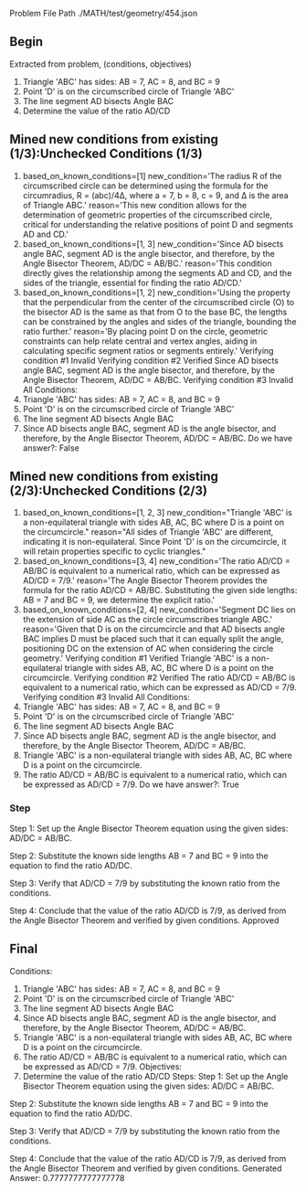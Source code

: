 Problem File Path
./MATH/test/geometry/454.json
## Begin
Extracted from problem, (conditions, objectives)
1. Triangle 'ABC' has sides: AB = 7, AC = 8, and BC = 9
2. Point 'D' is on the circumscribed circle of Triangle 'ABC'
3. The line segment AD bisects Angle BAC
1. Determine the value of the ratio AD/CD
## Mined new conditions from existing (1/3):Unchecked Conditions (1/3)
1. based_on_known_conditions=[1] new_condition='The radius R of the circumscribed circle can be determined using the formula for the circumradius, R = (abc)/4Δ, where a = 7, b = 8, c = 9, and Δ is the area of Triangle ABC.' reason='This new condition allows for the determination of geometric properties of the circumscribed circle, critical for understanding the relative positions of point D and segments AD and CD.'
2. based_on_known_conditions=[1, 3] new_condition='Since AD bisects angle BAC, segment AD is the angle bisector, and therefore, by the Angle Bisector Theorem, AD/DC = AB/BC.' reason='This condition directly gives the relationship among the segments AD and CD, and the sides of the triangle, essential for finding the ratio AD/CD.'
3. based_on_known_conditions=[1, 2] new_condition='Using the property that the perpendicular from the center of the circumscribed circle (O) to the bisector AD is the same as that from O to the base BC, the lengths can be constrained by the angles and sides of the triangle, bounding the ratio further.' reason='By placing point D on the circle, geometric constraints can help relate central and vertex angles, aiding in calculating specific segment ratios or segments entirely.'
Verifying condition #1
Invalid
Verifying condition #2
Verified
Since AD bisects angle BAC, segment AD is the angle bisector, and therefore, by the Angle Bisector Theorem, AD/DC = AB/BC.
Verifying condition #3
Invalid
All Conditions: 
1. Triangle 'ABC' has sides: AB = 7, AC = 8, and BC = 9
2. Point 'D' is on the circumscribed circle of Triangle 'ABC'
3. The line segment AD bisects Angle BAC
4. Since AD bisects angle BAC, segment AD is the angle bisector, and therefore, by the Angle Bisector Theorem, AD/DC = AB/BC.
Do we have answer?: False
## Mined new conditions from existing (2/3):Unchecked Conditions (2/3)
1. based_on_known_conditions=[1, 2, 3] new_condition="Triangle 'ABC' is a non-equilateral triangle with sides AB, AC, BC where D is a point on the circumcircle." reason="All sides of Triangle 'ABC' are different, indicating it is non-equilateral. Since Point 'D' is on the circumcircle, it will retain properties specific to cyclic triangles."
2. based_on_known_conditions=[3, 4] new_condition='The ratio AD/CD = AB/BC is equivalent to a numerical ratio, which can be expressed as AD/CD = 7/9.' reason='The Angle Bisector Theorem provides the formula for the ratio AD/CD = AB/BC. Substituting the given side lengths: AB = 7 and BC = 9, we determine the explicit ratio.'
3. based_on_known_conditions=[2, 4] new_condition='Segment DC lies on the extension of side AC as the circle circumscribes triangle ABC.' reason='Given that D is on the circumcircle and that AD bisects angle BAC implies D must be placed such that it can equally split the angle, positioning DC on the extension of AC when considering the circle geometry.'
Verifying condition #1
Verified
Triangle 'ABC' is a non-equilateral triangle with sides AB, AC, BC where D is a point on the circumcircle.
Verifying condition #2
Verified
The ratio AD/CD = AB/BC is equivalent to a numerical ratio, which can be expressed as AD/CD = 7/9.
Verifying condition #3
Invalid
All Conditions: 
1. Triangle 'ABC' has sides: AB = 7, AC = 8, and BC = 9
2. Point 'D' is on the circumscribed circle of Triangle 'ABC'
3. The line segment AD bisects Angle BAC
4. Since AD bisects angle BAC, segment AD is the angle bisector, and therefore, by the Angle Bisector Theorem, AD/DC = AB/BC.
5. Triangle 'ABC' is a non-equilateral triangle with sides AB, AC, BC where D is a point on the circumcircle.
6. The ratio AD/CD = AB/BC is equivalent to a numerical ratio, which can be expressed as AD/CD = 7/9.
Do we have answer?: True
### Step
Step 1:
Set up the Angle Bisector Theorem equation using the given sides: AD/DC = AB/BC.

Step 2:
Substitute the known side lengths AB = 7 and BC = 9 into the equation to find the ratio AD/DC.

Step 3:
Verify that AD/CD = 7/9 by substituting the known ratio from the conditions.

Step 4:
Conclude that the value of the ratio AD/CD is 7/9, as derived from the Angle Bisector Theorem and verified by given conditions.
Approved
## Final
Conditions:
1. Triangle 'ABC' has sides: AB = 7, AC = 8, and BC = 9
2. Point 'D' is on the circumscribed circle of Triangle 'ABC'
3. The line segment AD bisects Angle BAC
4. Since AD bisects angle BAC, segment AD is the angle bisector, and therefore, by the Angle Bisector Theorem, AD/DC = AB/BC.
5. Triangle 'ABC' is a non-equilateral triangle with sides AB, AC, BC where D is a point on the circumcircle.
6. The ratio AD/CD = AB/BC is equivalent to a numerical ratio, which can be expressed as AD/CD = 7/9.
Objectives:
1. Determine the value of the ratio AD/CD
Steps:
Step 1:
Set up the Angle Bisector Theorem equation using the given sides: AD/DC = AB/BC.

Step 2:
Substitute the known side lengths AB = 7 and BC = 9 into the equation to find the ratio AD/DC.

Step 3:
Verify that AD/CD = 7/9 by substituting the known ratio from the conditions.

Step 4:
Conclude that the value of the ratio AD/CD is 7/9, as derived from the Angle Bisector Theorem and verified by given conditions.
Generated Answer: 
0.7777777777777778